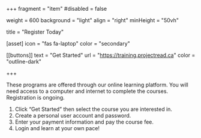 +++
fragment = "item"
#disabled = false

weight = 600
background = "light"
align = "right"
minHeight = "50vh"

title = "Register Today"


[asset]
  icon = "fas fa-laptop"
  color = "secondary"
  
[[buttons]]
  text = "Get Started"
  url = "https://training.projectread.ca"
  color = "outline-dark"

+++

These programs are offered through our online learning platform. You will need access to a computer and internet to complete the courses. Registration is ongoing. 

1. Click “Get Started” then select the course you are interested in.  
2. Create a personal user account and password.  
3. Enter your payment information and pay the course fee.  
4. Login and learn at your own pace!  


  



